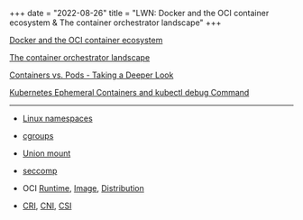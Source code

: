 +++
date = "2022-08-26"
title = "LWN: Docker and the OCI container ecosystem & The container orchestrator landscape"
+++

[Docker and the OCI container ecosystem](https://lwn.net/Articles/902049/)

[The container orchestrator landscape](https://lwn.net/Articles/905164/)

[Containers vs. Pods - Taking a Deeper Look](https://iximiuz.com/en/posts/containers-vs-pods/)

[Kubernetes Ephemeral Containers and kubectl debug Command](https://iximiuz.com/en/posts/kubernetes-ephemeral-containers/)

---

* [Linux namespaces](https://en.wikipedia.org/wiki/Linux_namespaces)

* [cgroups](https://en.wikipedia.org/wiki/Cgroups)

* [Union mount](https://en.wikipedia.org/wiki/Union_mount)

* [seccomp](https://en.wikipedia.org/wiki/Seccomp)

* OCI [Runtime](https://github.com/opencontainers/runtime-spec), [Image](https://github.com/opencontainers/image-spec),
  [Distribution](https://github.com/opencontainers/distribution-spec)

* [CRI](https://github.com/kubernetes/cri-api), [CNI](https://github.com/containernetworking/cni),
  [CSI](https://github.com/container-storage-interface/spec)
